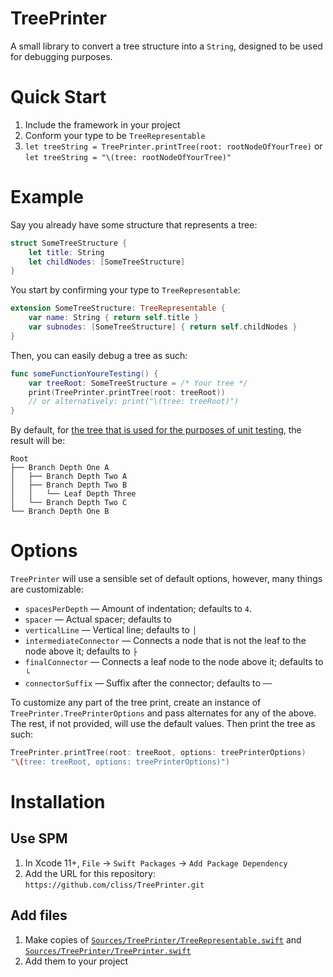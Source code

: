 #  TreePrinter

A small library to convert a tree structure into a `String`, designed to be used for debugging purposes.

# Quick Start

1. Include the framework in your project
2. Conform your type to be `TreeRepresentable`
3. `let treeString = TreePrinter.printTree(root: rootNodeOfYourTree)` or `let treeString = "\(tree: rootNodeOfYourTree)"`

# Example

Say you already have some structure that represents a tree:

```swift
struct SomeTreeStructure {
    let title: String
    let childNodes: [SomeTreeStructure]
}
```

You start by confirming your type to `TreeRepresentable`:

```swift
extension SomeTreeStructure: TreeRepresentable {
    var name: String { return self.title }
    var subnodes: [SomeTreeStructure] { return self.childNodes }
}
```

Then, you can easily debug a tree as such:

```swift
func someFunctionYoureTesting() {
    var treeRoot: SomeTreeStructure = /* Your tree */
    print(TreePrinter.printTree(root: treeRoot))
    // or alternatively: print("\(tree: treeRoot)")
}
```

By default, for [the tree that is used for the purposes of unit testing][ut], the result will be:

[ut]: https://github.com/cliss/TreePrinter/blob/3b2468eb8988fb41c73b46b2352df106b0428294/Tests/TreePrinterTests/TreeNode.swift#L18-L31

```
Root
├── Branch Depth One A
│   ├── Branch Depth Two A
│   ├── Branch Depth Two B
│   │   └── Leaf Depth Three
│   └── Branch Depth Two C
└── Branch Depth One B
```

# Options

`TreePrinter` will use a sensible set of default options, however, many things are customizable:

* `spacesPerDepth` — Amount of indentation; defaults to `4`.
* `spacer` — Actual spacer; defaults to ` `
* `verticalLine` — Vertical line; defaults to `│`
* `intermediateConnector` — Connects a node that is not the leaf to the node above it; defaults to `├`
* `finalConnector` — Connects a leaf node to the node above it; defaults to `└`
* `connectorSuffix` — Suffix after the connector; defaults to `── `

To customize any part of the tree print, create an instance of `TreePrinter.TreePrinterOptions` and
pass alternates for any of the above. The rest, if not provided, will use the default values. Then print the tree
as such:

```swift
TreePrinter.printTree(root: treeRoot, options: treePrinterOptions)
"\(tree: treeRoot, options: treePrinterOptions)")
```

# Installation

## Use SPM

1. In Xcode 11+, `File` → `Swift Packages` → `Add Package Dependency`
2. Add the URL for this repository: `https://github.com/cliss/TreePrinter.git`

## Add files

1. Make copies of [`Sources/TreePrinter/TreeRepresentable.swift`](https://github.com/cliss/TreePrinter/blob/master/Sources/TreePrinter/TreeRepresentable.swift) and [`Sources/TreePrinter/TreePrinter.swift`](https://github.com/cliss/TreePrinter/blob/master/Sources/TreePrinter/TreePrinter.swift)
2. Add them to your project
